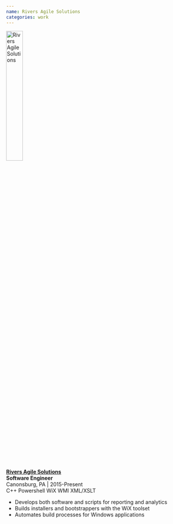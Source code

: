 ```yaml
---
name: Rivers Agile Solutions
categories: work
---
```


<img src="{{ site.url }}/assets/images/rivers_agile_logo.png" alt="Rivers Agile Solutions" class="img-rounded" style="width:30%;height:30%">

[**Rivers Agile Solutions**](http://riversagile.com/)<br />
**Software Engineer** <br />
Canonsburg, PA | 2015-Present<br />
<span class="label label-danger">C++</span>
<span class="label label-danger">Powershell</span>
<span class="label label-danger">WiX</span>
<span class="label label-danger">WMI</span>
<span class="label label-danger">XML/XSLT</span>


* Develops both software and scripts for reporting and analytics
* Builds installers and bootstrappers with the WiX toolset
* Automates build processes for Windows applications
